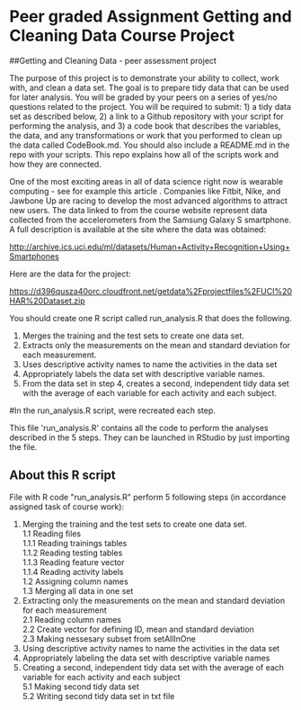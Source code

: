 # Peer graded Assignment Getting and Cleaning Data Course Project

##Getting and Cleaning Data - peer assessment project

The purpose of this project is to demonstrate your ability to collect, work with, and clean a data set. The goal is to prepare tidy data that can be used for later analysis. You will be graded by your peers on a series of yes/no questions related to the project. You will be required to submit: 1) a tidy data set as described below, 2) a link to a Github repository with your script for performing the analysis, and 3) a code book that describes the variables, the data, and any transformations or work that you performed to clean up the data called CodeBook.md. You should also include a README.md in the repo with your scripts. This repo explains how all of the scripts work and how they are connected.

One of the most exciting areas in all of data science right now is wearable computing - see for example this article . Companies like Fitbit, Nike, and Jawbone Up are racing to develop the most advanced algorithms to attract new users. The data linked to from the course website represent data collected from the accelerometers from the Samsung Galaxy S smartphone. A full description is available at the site where the data was obtained:

http://archive.ics.uci.edu/ml/datasets/Human+Activity+Recognition+Using+Smartphones

Here are the data for the project:

https://d396qusza40orc.cloudfront.net/getdata%2Fprojectfiles%2FUCI%20HAR%20Dataset.zip


You should create one R script called run_analysis.R that does the following.

1. Merges the training and the test sets to create one data set.
2. Extracts only the measurements on the mean and standard deviation for each measurement.
3. Uses descriptive activity names to name the activities in the data set
4. Appropriately labels the data set with descriptive variable names.
5. From the data set in step 4, creates a second, independent tidy data set with the average of each variable for each activity and each subject.

#In the run_analysis.R script,  were recreated  each step.

This file 'run_analysis.R' contains all the code to perform the analyses described in the 5 steps. They can be launched in RStudio by just importing the file.

## About this R script
File with R code "run_analysis.R" perform 5 following steps (in accordance assigned task of course work):   
1. Merging the training and the test sets to create one data set.   
  1.1 Reading files    
    1.1.1 Reading trainings tables   
    1.1.2 Reading testing tables   
    1.1.3 Reading feature vector   
    1.1.4 Reading activity labels   
  1.2 Assigning column names   
  1.3 Merging all data in one set   
2. Extracting only the measurements on the mean and standard deviation for each measurement   
  2.1 Reading column names  
  2.2 Create vector for defining ID, mean and standard deviation   
  2.3 Making nessesary subset from setAllInOne   
3. Using descriptive activity names to name the activities in the data set   
4. Appropriately labeling the data set with descriptive variable names   
5. Creating a second, independent tidy data set with the average of each variable for each activity and each subject   
  5.1 Making second tidy data set   
  5.2 Writing second tidy data set in txt file   

